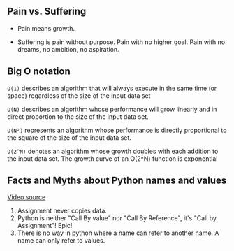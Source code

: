 
## Pain vs. Suffering

- Pain means growth.

- Suffering is pain without purpose. Pain with no higher goal. Pain with no dreams, no ambition, no aspiration.

## Big O notation

```O(1)``` describes an algorithm that will always execute in the same time (or space) regardless of the size of the input data set

```O(N)``` describes an algorithm whose performance will grow linearly and in direct proportion to the size of the input data set.

```O(N²)``` represents an algorithm whose performance is directly proportional to the square of the size of the input data set.

```O(2^N)``` denotes an algorithm whose growth doubles with each addition to the input data set. The growth curve of an O(2^N) function is exponential

##  Facts and Myths about Python names and values
[Video source](https://www.youtube.com/watch?v=_AEJHKGk9ns)

1. Assignment never copies data.
2. Python is neither "Call By value" nor "Call By Reference", it's "Call by Assignment"! Epic! 
3. There is no way in python where a name can refer to another name. A name can only refer to values.